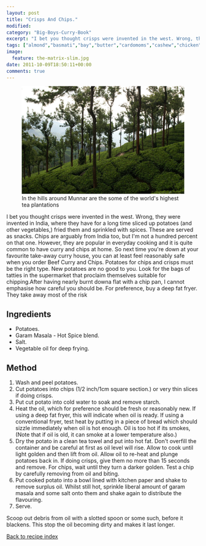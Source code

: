 ```yaml
---
layout: post
title: "Crisps And Chips."
modified:
category: "Big-Boys-Curry-Book"
excerpt: "I bet you thought crisps were invented in the west. Wrong, they were invented in"
tags: ["almond","basmati","bay","butter","cardomoms","cashew","chicken","cinnamon","cloves","cumin","ghee","lamb","mace","nuts","pepper","rice","saffron","turmeric"]
image:
  feature: the-matrix-slim.jpg
date: 2011-10-09T18:50:11+00:00
comments: true
---
```


<figure>
	<a href="/images/bbcb/pict2416.jpg" alt="Tea, Munnar, Kerala, India" title="Tea, Munnar, Kerala, India &#169; Ashley Kitson 12/09/2011"><img src="/images/bbcb/pict2416.jpg"/></a>
	<figcaption>In the hills around Munnar are the some of the world's highest tea plantations</figcaption>
</figure>

I bet you thought crisps were invented in the west. Wrong, they were invented in India, where they have for a long time sliced up potatoes (and other vegetables,) fried them and sprinkled with spices. These are served as snacks. Chips are arguably from India too, but I'm not a hundred percent on that one. However, they are popular in everyday cooking and it is quite common to have curry and chips at home. So next time you're down at your favourite take-away curry house, you can at least feel reasonably safe when you order Beef Curry and Chips. Potatoes for chips and crisps must be the right type. New potatoes are no good to you. Look for the bags of tatties in the supermarket that proclaim themselves suitable for chipping.After having nearly burnt downa flat with a chip pan, I cannot emphasise how careful you should be. For preference, buy a deep fat fryer. They take away most of the risk
        
## Ingredients
        
<ul><li>Potatoes.</li><li>Garam Masala - Hot Spice blend.</li><li>Salt.</li><li>Vegetable oil for deep frying.</li></ul>
        
## Method

<ol><li>Wash and peel potatoes.</li><li>Cut potatoes into chips (1/2 inch/1cm square section.) or very thin slices if doing crisps.</li><li>Put cut potato into cold water to soak and remove starch.</li><li>Heat the oil, which for preference should be fresh or reasonably new. If using a deep fat fryer, this will indicate when oil is ready. If using a conventional fryer, test heat by putting in a piece of bread which should sizzle immediately when oil is hot enough. Oil is too hot if its smokes, (Note that if oil is old, it can smoke at a lower temperature also.)</li><li>Dry the potato in a clean tea towel and put into hot fat. Don't overfill the container and be careful at first as oil level will rise. Allow to cook until light golden and then lift from oil. Allow oil to re-heat and plunge potatoes back in. If doing crisps, give them no more than 15 seconds and remove. For chips, wait until they turn a darker golden. Test a chip by carefully removing from oil and biting.</li><li>Put cooked potato into a bowl lined with kitchen paper and shake to remove surplus oil. Whilst still hot, sprinkle liberal amount of garam masala and some salt onto them and shake again to distribute the flavouring.</li><li>Serve.</li></ol><p>Scoop out debris from oil with a slotted spoon or some such, before it    blackens. This stop the oil becoming dirty and makes it last longer.</p>   

<a href="/bbcb">Back to recipe index</a>      